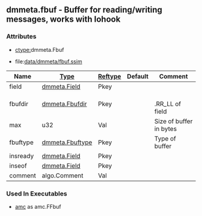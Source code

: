 ## dmmeta.fbuf - Buffer for reading/writing messages, works with Iohook


### Attributes
<a href="#attributes"></a>
* [ctype:](/txt/ssimdb/dmmeta/ctype.md)dmmeta.Fbuf

* file:[data/dmmeta/fbuf.ssim](/data/dmmeta/fbuf.ssim)

|Name|[Type](/txt/ssimdb/dmmeta/ctype.md)|[Reftype](/txt/ssimdb/dmmeta/reftype.md)|Default|Comment|
|---|---|---|---|---|
|field|[dmmeta.Field](/txt/ssimdb/dmmeta/field.md)|Pkey|
|fbufdir|[dmmeta.Fbufdir](/txt/ssimdb/dmmeta/fbufdir.md)|Pkey||<br>.RR_LL of field|
|max|u32|Val||Size of buffer in bytes|
|fbuftype|[dmmeta.Fbuftype](/txt/ssimdb/dmmeta/fbuftype.md)|Pkey||Type of buffer|
|insready|[dmmeta.Field](/txt/ssimdb/dmmeta/field.md)|Pkey|
|inseof|[dmmeta.Field](/txt/ssimdb/dmmeta/field.md)|Pkey|
|comment|algo.Comment|Val|

### Used In Executables
<a href="#used-in-executables"></a>
* [amc](/txt/exe/amc/README.md) as amc.FFbuf

